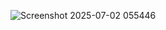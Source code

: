 ![Screenshot 2025-07-02 055446](https://github.com/user-attachments/assets/3d30de55-90f1-4cc5-9cbe-2a0878161881)
